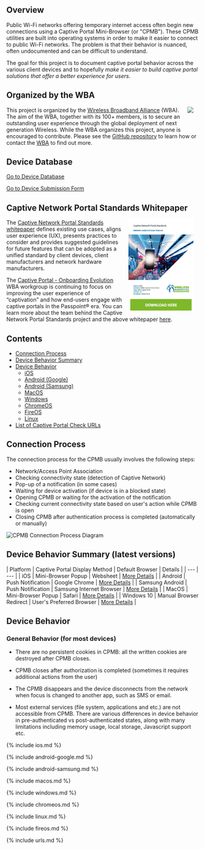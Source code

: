 ## Overview

Public Wi-Fi networks offering temporary internet access often begin new connections using a Captive Portal Mini-Browser (or "CPMB"). These CPMB utilities are built into operating systems in order to make it easier to connect to public Wi-Fi networks. The problem is that their behavior is nuanced, often undocumented and can be difficult to understand. 

The goal for this project is to document captive portal behavior across the various client devices and to hopefully *make it easier to build captive portal solutions that offer a better experience for users*.

## Organized by the WBA

<a href="https://wballiance.com/captive-portal-onboarding-evolution/" style="float:right; padding:0 15px 20px 15px;"><img src="/assets/images/wba-logo.png" style="width:200px;"></a>

This project is organized by the [Wireless Broadband Alliance](https://www.wballiance.com/) (WBA). The aim of the WBA, together with its 100+ members, is to secure an outstanding user experience through the global deployment of next generation Wireless. While the WBA organizes this project, anyone is encouraged to contribute. Please see the [GitHub repository](https://github.com/wireless-broadband-alliance/captive-behavior) to learn how or contact the [WBA](https://www.wballiance.com/contact-us/) to find out more.

## Device Database

[Go to Device Database](/device-list.html)

[Go to Device Submission Form](/device-form.html)


## Captive Network Portal Standards Whitepaper

<a href="https://wballiance.com/captive-network-portal-standards/" style="float:right; padding:0 15px;"><img src="/assets/images/captive-portal-standards-whitepaper.png" style="width:170px;"></a>

The [Captive Network Portal Standards whitepaper](https://wballiance.com/captive-network-portal-standards/) defines existing use cases, aligns user experience (UX), presents practices to consider and provides suggested guidelines for future features that can be adopted as a unified standard by client devices, client manufacturers and network hardware manufacturers.

The [Captive Portal - Onboarding Evolution](https://wballiance.com/captive-portal-onboarding-evolution/) WBA workgroup is continuing to focus on improving the user experience of “captivation” and how end-users engage with captive portals in the Passpoint® era. You can learn more about the team behind the Captive Network Portal Standards project and the above whitepaper [here](https://wballiance.com/captive-portal-onboarding-evolution/).

## Contents

- [Connection Process](#connection-process-anchor)
- [Device Behavior Summary](#behavior-summary-anchor)
- [Device Behavior](#device-behavior-anchor)
  - [iOS](#ios-anchor)
  - [Android (Google)](#android-google-anchor)
  - [Android (Samsung)](#android-samsung-anchor)
  - [MacOS](#macos-anchor)
  - [Windows](#windows-anchor)
  - [ChromeOS](#chromeos-anchor)
  - [FireOS](#fireos-anchor)
  - [Linux](#linux-anchor)  
- [List of Captive Portal Check URLs](#urls-anchor)


<a name="connection-process-anchor"></a>
## Connection Process

The connection process for the CPMB usually involves the following steps:

 * Network/Access Point Association
 * Checking connectivity state (detection of Captive Network)
 * Pop-up of a notification (in some cases)
 * Waiting for device activation (if device is in a blocked state)
 * Opening CPMB or waiting for the activation of the notification
 * Checking current connectivity state based on user's action while CPMB is open
 * Closing CPMB after authentication process is completed (automatically or manually)

![CPMB Connection Process Diagram](/assets/images/cpmb-process-diagram.png)


<a name="behavior-summary-anchor"></a>
## Device Behavior Summary (latest versions)

| Platform | Captive Portal Display Method | Default Browser | Details |
| --- | --- |
| iOS | Mini-Browser Popup | Websheet | [More Details](#ios-anchor) |
| Android | Push Notification | Google Chrome | [More Details](#android-google-anchor) |
| Samsung Android | Push Notification | Samsung Internet Browser | [More Details](#android-samsung-anchor) |
| MacOS | Mini-Browser Popup | Safari | [More Details](#macos-anchor) |
| Windows 10 | Manual Browser Redirect | User's Preferred Browser | [More Details](#windows-anchor) |


<a name="device-behavior-anchor"></a>
## Device Behavior

### General Behavior (for most devices)

 * There are no persistent cookies in CPMB: all the written cookies are destroyed after CPMB closes.

 * CPMB closes after authorization is completed (sometimes it requires additional actions from the user)

 * The CPMB disappears and the device disconnects from the network when focus is changed to another app, such as SMS or email.

 * Most external services (file system, applications and etc.) are not accessible from CPMB. There are various differences in device behavior in pre-authenticated vs post-authenticated states, along with many limitations including memory usage, local storage, Javascript support etc.

<a name="ios-anchor"></a>
{% include ios.md %}

<a name="android-google-anchor"></a>
{% include android-google.md %}

<a name="android-samsung-anchor"></a>
{% include android-samsung.md %}

<a name="macos-anchor"></a>
{% include macos.md %}

<a name="windows-anchor"></a>
{% include windows.md %}

<a name="chromeos-anchor"></a>
{% include chromeos.md %}

<a name="linux-anchor"></a>
{% include linux.md %}

<a name="fireos-anchor"></a>
{% include fireos.md %}

<a name="urls-anchor"></a>
{% include urls.md %}
